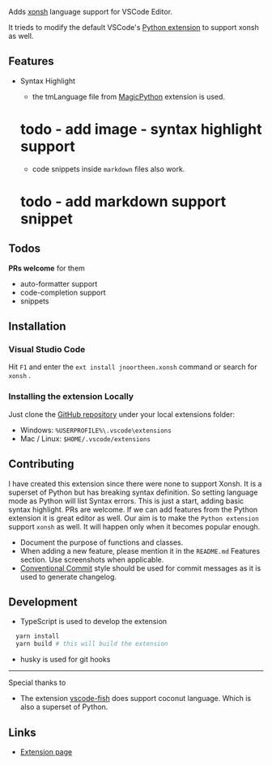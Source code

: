 Adds [xonsh](https://xon.sh/) language support for VSCode Editor.

It trieds to modify the default VSCode's [Python extension](https://github.com/microsoft/vscode/tree/master/extensions/python) to support xonsh as well.

## Features

* Syntax Highlight

  + the tmLanguage file from [MagicPython](https://github.com/MagicStack/MagicPython/blob/master/grammars/src/MagicPython.syntax.yaml) extension is used.

  # todo - add image - syntax highlight support

  + code snippets inside `markdown` files also work.

  # todo - add markdown support snippet

## Todos

**PRs welcome** for them

* auto-formatter support
* code-completion support
* snippets

## Installation

### Visual Studio Code

Hit `F1` and enter the `ext install jnoortheen.xonsh` command or search for `xonsh` .

### Installing the extension Locally

Just clone the [GitHub repository](https://github.com/jnoortheen/xonsh-vscode-ext) under your local extensions folder:

* Windows: `%USERPROFILE%\.vscode\extensions`
* Mac / Linux: `$HOME/.vscode/extensions`

## Contributing

I have created this extension since there were none to support Xonsh. It is a superset of Python but has breaking syntax definition. So setting language mode as Python will list Syntax errors. This is just a start, adding basic syntax highlight. PRs are welcome. If we can add features from the Python extension it is great editor as well. Our aim is to make the `Python extension` support `xonsh` as well. It will happen only when it becomes popular enough.

* Document the purpose of functions and classes.
* When adding a new feature, please mention it in the `README.md` Features section. Use screenshots when applicable.
* [Conventional Commit](https://www.conventionalcommits.org/en/v1.0.0/) style should be used for commit messages as it is used to generate changelog.

## Development

* TypeScript is used to develop the extension

``` sh
  yarn install
  yarn build # this will build the extension
```

* husky is used for git hooks

---
Special thanks to
 * The extension [vscode-fish](https://github.com/evhub/sublime-coconut) does support coconut language. Which is also a superset of Python.

## Links

* [Extension page](https://marketplace.visualstudio.com/items?itemName=jnoortheen.xonsh)
